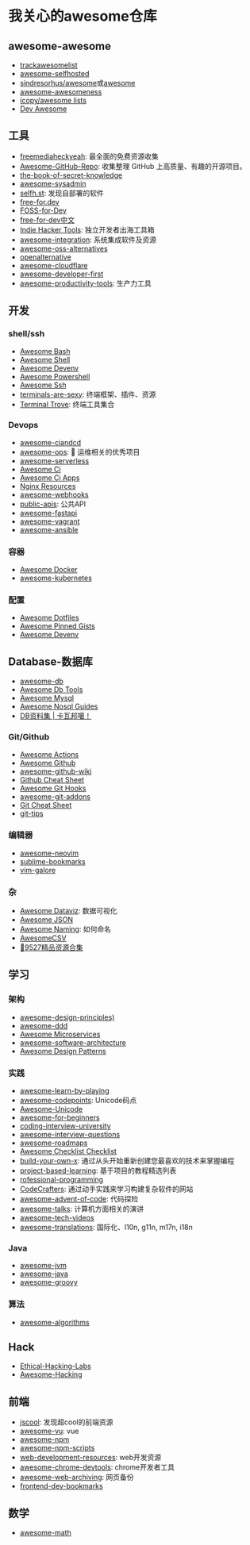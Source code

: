 # 我关心的awesome仓库

## awesome-awesome
- [trackawesomelist](https://www.trackawesomelist.com/)
- [awesome-selfhosted](https://awesome-selfhosted.net/)
- [sindresorhus/awesome](https://project-awesome.org/)或[awesome](https://github.com/sindresorhus/awesome)
- [awesome-awesomeness](https://github.com/bayandin/awesome-awesomeness)
- [icopy/awesome lists](https://asmen.icopy.site/)
- [Dev Awesome](https://wener.me/notes/dev/awesome)

## 工具
- [freemediaheckyeah](https://fmhy.net/): 最全面的免费资源收集
- [Awesome-GitHub-Repo](https://github.com/Wechat-ggGitHub/Awesome-GitHub-Repo): 收集整理 GitHub 上高质量、有趣的开源项目。
- [the-book-of-secret-knowledge](https://github.com/trimstray/the-book-of-secret-knowledge)
- [awesome-sysadmin](https://github.com/awesome-foss/awesome-sysadmin)
- [selfh.st](https://selfh.st/apps/): 发现自部署的软件
- [free-for.dev](https://free-for.dev/#/)
- [FOSS-for-Dev](https://github.com/tvvocold/FOSS-for-Dev)
- [free-for-dev中文](https://github.com/tvvocold/free-for-dev-zh)
- [Indie Hacker Tools](https://indiehackertools.net/): 独立开发者出海工具箱
- [awesome-integration](https://github.com/stn1slv/awesome-integration): 系统集成软件及资源
- [awesome-oss-alternatives](https://github.com/RunaCapital/awesome-oss-alternatives)
- [openalternative](https://openalternative.co/)
- [awesome-cloudflare](https://github.com/irazasyed/awesome-cloudflare)
- [awesome-developer-first](https://github.com/agamm/awesome-developer-first)
- [awesome-productivity-tools](https://github.com/ProductivityDirectory/awesome-productivity-tools): 生产力工具

## 开发
### shell/ssh
- [Awesome Bash](https://github.com/awesome-lists/awesome-bash)
- [Awesome Shell](https://github.com/alebcay/awesome-shell)
- [Awesome Devenv](https://github.com/jondot/awesome-devenv)
- [Awesome Powershell](https://github.com/janikvonrotz/awesome-powershell)
- [Awesome Ssh](https://github.com/moul/awesome-ssh)
- [terminals-are-sexy](https://github.com/k4m4/terminals-are-sexy): 终端框架、插件、资源
- [Terminal Trove](https://terminaltrove.com/): 终端工具集合
### Devops
- [awesome-ciandcd](https://github.com/cicdops/awesome-ciandcd)
- [awesome-ops](https://github.com/eryajf/awesome-ops): 🧰 运维相关的优秀项目
- [awesome-serverless](https://github.com/anaibol/awesome-serverless)
- [Awesome Ci](https://github.com/ligurio/awesome-ci)
- [Awesome Ci Apps](https://github.com/agarrharr/awesome-cli-apps)
- [Nginx Resources](https://github.com/fcambus/nginx-resources)
- [awesome-webhooks](https://github.com/realadeel/awesome-webhooks)
- [public-apis](https://github.com/public-apis/public-apis): 公共API
- [awesome-fastapi](https://github.com/mjhea0/awesome-fastapi)
- [awesome-vagrant](https://github.com/iJackUA/awesome-vagrant)
- [awesome-ansible](https://github.com/ansible-community/awesome-ansible)
### 容器
- [Awesome Docker](https://github.com/veggiemonk/awesome-docker)
- [awesome-kubernetes](https://github.com/ramitsurana/awesome-kubernetes)
### 配置
- [Awesome Dotfiles](https://github.com/webpro/awesome-dotfiles)
- [Awesome Pinned Gists](https://github.com/matchai/awesome-pinned-gists)
- [Awesome Devenv](https://github.com/jondot/awesome-devenv)
## Database-数据库
- [awesome-db](https://github.com/numetriclabz/awesome-db)
- [Awesome Db Tools](https://github.com/mgramin/awesome-db-tools/)
- [Awesome Mysql](https://github.com/shlomi-noach/awesome-mysql/)
- [Awesome Nosql Guides](https://github.com/erictleung/awesome-nosql-guides/)
- [DB资料集 | 卡瓦邦噶！](https://www.kawabangga.com/db)
### Git/Github
- [Awesome Actions](https://github.com/sdras/awesome-actions)
- [Awesome Github](https://github.com/phillipadsmith/awesome-github)
- [awesome-github-wiki](https://github.com/MyHoneyBadger/awesome-github-wiki)
- [Github Cheat Sheet](https://github.com/tiimgreen/github-cheat-sheet)
- [Awesome Git Hooks](https://github.com/CompSciLauren/awesome-git-hooks)
- [awesome-git-addons](https://github.com/stevemao/awesome-git-addons)
- [Git Cheat Sheet](https://github.com/arslanbilal/git-cheat-sheet)
- [git-tips](https://github.com/git-tips/tips)
### 编辑器
- [awesome-neovim](https://github.com/rockerBOO/awesome-neovim)
- [sublime-bookmarks](https://github.com/dreikanter/sublime-bookmarks)
- [vim-galore](https://github.com/mhinz/vim-galore)
### 杂
- [Awesome Dataviz](https://github.com/javierluraschi/awesome-dataviz): 数据可视化
- [Awesome JSON](https://github.com/burningtree/awesome-json)
- [Awesome Naming](https://github.com/gruhn/awesome-naming): 如何命名
- [AwesomeCSV](https://github.com/secretGeek/AwesomeCSV)
- [🌈9527精品资源合集](https://www.yuque.com/eureka9527/0007)
## 学习
### 架构
- [awesome-design-principles)](https://github.com/robinstickel/awesome-design-principles)
- [awesome-ddd](https://github.com/heynickc/awesome-ddd)
- [Awesome Microservices](https://github.com/mfornos/awesome-microservices)
- [awesome-software-architecture](https://github.com/simskij/awesome-software-architecture)
- [Awesome Design Patterns](https://github.com/DovAmir/awesome-design-patterns)
### 实践
- [awesome-learn-by-playing](https://github.com/lmammino/awesome-learn-by-playing)
- [awesome-codepoints](https://github.com/Codepoints/awesome-codepoints): Unicode码点
- [Awesome-Unicode](https://github.com/jagracey/Awesome-Unicode)
- [awesome-for-beginners](https://github.com/MunGell/awesome-for-beginners)
- [coding-interview-university](https://github.com/jwasham/coding-interview-university)
- [awesome-interview-questions](https://github.com/DopplerHQ/awesome-interview-questions)
- [awesome-roadmaps](https://github.com/liuchong/awesome-roadmaps)
- [Awesome Checklist Checklist](https://github.com/huyingjie/Checklist-Checklist)
- [build-your-own-x](https://github.com/codecrafters-io/build-your-own-x): 通过从头开始重新创建您最喜欢的技术来掌握编程
- [project-based-learning](https://github.com/practical-tutorials/project-based-learning): 基于项目的教程精选列表
- [rofessional-programming](https://github.com/charlax/professional-programming)
- [CodeCrafters](https://app.codecrafters.io/catalog): 通过动手实践来学习构建复杂软件的网站
- [awesome-advent-of-code](https://github.com/Bogdanp/awesome-advent-of-code): 代码探险
- [awesome-talks](https://github.com/JanVanRyswyck/awesome-talks): 计算机方面相关的演讲
- [awesome-tech-videos](https://github.com/lucasviola/awesome-tech-videos)
- [awesome-translations](https://github.com/mbiesiad/awesome-translations): 国际化、l10n, g11n, m17n, i18n
### Java
- [awesome-jvm](https://github.com/deephacks/awesome-jvm)
- [awesome-java](https://github.com/akullpp/awesome-java)
- [awesome-groovy](https://github.com/kdabir/awesome-groovy)
### 算法
- [awesome-algorithms](https://github.com/tayllan/awesome-algorithms)

## Hack
- [Ethical-Hacking-Labs](https://github.com/Samsar4/Ethical-Hacking-Labs)
- [Awesome-Hacking](https://github.com/Hack-with-Github/Awesome-Hacking)

## 前端
- [jscool](https://jscool.cn/): 发现超cool的前端资源
- [awesome-vu](https://github.com/vuejs/awesome-vue): vue
- [awesome-npm](https://github.com/sindresorhus/awesome-npm)
- [awesome-npm-scripts](https://github.com/RyanZim/awesome-npm-scripts)
- [web-development-resources](https://github.com/markodenic/web-development-resources): web开发资源
- [awesome-chrome-devtools](https://github.com/ChromeDevTools/awesome-chrome-devtools): chrome开发者工具
- [awesome-web-archiving](https://github.com/iipc/awesome-web-archiving): 网页备份
- [frontend-dev-bookmarks](https://github.com/dypsilon/frontend-dev-bookmarks)

## 数学
- [awesome-math](https://github.com/rossant/awesome-math)
